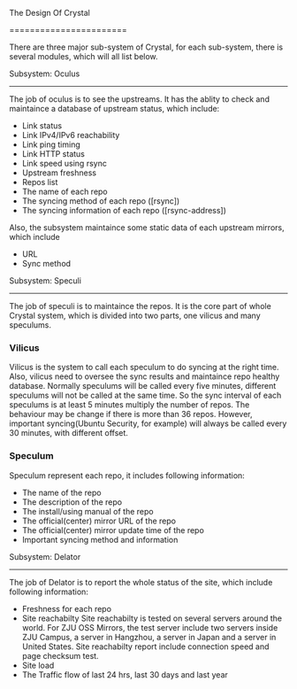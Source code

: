 The Design Of Crystal

=======================

There are three major sub-system of Crystal, for each sub-system, there is several modules, which will all list below.

Subsystem: Oculus

-----------------------

The job of oculus is to see the upstreams. It has the ablity to check and maintaince a database of upstream status, which include:

 * Link status
  * Link IPv4/IPv6 reachability
  * Link ping timing
  * Link HTTP status
 * Link speed using rsync
 * Upstream freshness
 * Repos list
  * The name of each repo
  * The syncing method of each repo ([rsync])
  * The syncing information of each repo ([rsync-address])

Also, the subsystem maintaince some static data of each upstream mirrors, which include

 * URL
 * Sync method

Subsystem: Speculi

----------------------

The job of speculi is to maintaince the repos. It is the core part of whole Crystal system, which is divided into two parts, one vilicus and many speculums.

### Vilicus

Vilicus is the system to call each speculum to do syncing at the right time. Also, vilicus need to oversee the sync results and maintaince repo healthy database. Normally speculums will be called every five minutes, different speculums will not be called at the same time. So the sync interval of each speculums is at least 5 minutes multiply the number of repos. The behaviour may be change if there is more than 36 repos. However, important syncing(Ubuntu Security, for example) will always be called every 30 minutes, with different offset.

### Speculum

Speculum represent each repo, it includes following information:

 * The name of the repo
 * The description of the repo
 * The install/using manual of the repo
 * The official(center) mirror URL of the repo
 * The official(center) mirror update time of the repo
 * Important syncing method and information

Subsystem: Delator

-----------------------

The job of Delator is to report the whole status of the site, which include following information:

 * Freshness for each repo
 * Site reachabilty
   Site reachabilty is tested on several servers around the world. For ZJU OSS Mirrors, the test server include two servers inside ZJU Campus, a server in Hangzhou, a server in Japan and a server in United States. Site reachabilty report include connection speed and page checksum test.
 * Site load
  * The Traffic flow of last 24 hrs, last 30 days and last year
